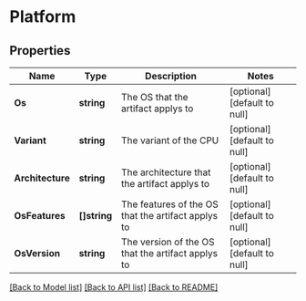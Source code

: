 # Platform

## Properties
Name | Type | Description | Notes
------------ | ------------- | ------------- | -------------
**Os** | **string** | The OS that the artifact applys to | [optional] [default to null]
**Variant** | **string** | The variant of the CPU | [optional] [default to null]
**Architecture** | **string** | The architecture that the artifact applys to | [optional] [default to null]
**OsFeatures** | **[]string** | The features of the OS that the artifact applys to | [optional] [default to null]
**OsVersion** | **string** | The version of the OS that the artifact applys to | [optional] [default to null]

[[Back to Model list]](../README.md#documentation-for-models) [[Back to API list]](../README.md#documentation-for-api-endpoints) [[Back to README]](../README.md)


